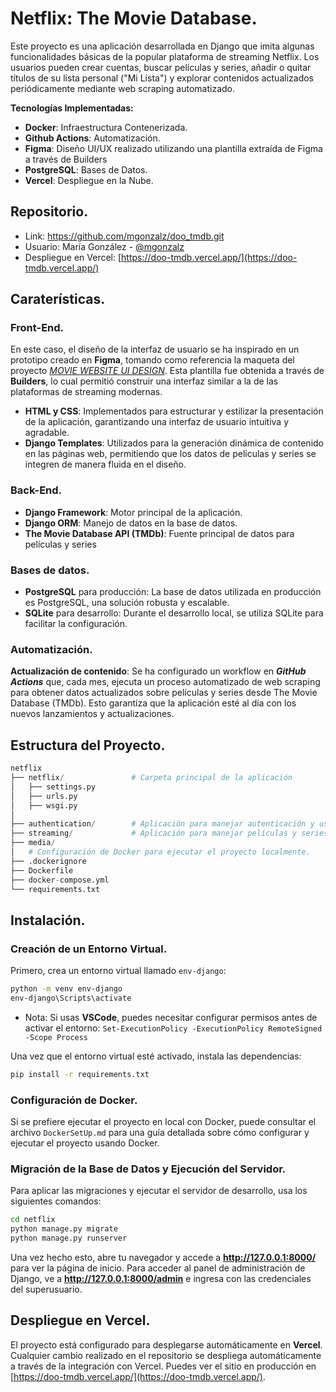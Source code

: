 # Netflix: The Movie Database.
Este proyecto es una aplicación desarrollada en Django que imita algunas funcionalidades básicas de la popular plataforma de streaming Netflix. Los usuarios pueden crear cuentas, buscar películas y series, añadir o quitar títulos de su lista personal ("Mi Lista") y explorar contenidos actualizados periódicamente mediante web scraping automatizado.

**Tecnologías Implementadas:**
- **Docker**: Infraestructura Contenerizada.
- **Github Actions**: Automatización.
- **Figma**: Diseño UI/UX realizado utilizando una plantilla extraída de Figma a través de Builders 
- **PostgreSQL**: Bases de Datos.
- **Vercel**: Despliegue en la Nube.

## Repositorio.
- Link: https://github.com/mgonzalz/doo_tmdb.git
- Usuario: María González - [@mgonzalz](https://github.com/mgonzalz)
- Despliegue en Vercel: [https://doo-tmdb.vercel.app/](https://doo-tmdb.vercel.app/)

## Caraterísticas.
### Front-End.
En este caso, el diseño de la interfaz de usuario se ha inspirado en un prototipo creado en **Figma**, tomando como referencia la maqueta del proyecto [_MOVIE WEBSITE UI DESIGN_](https://www.figma.com/design/ARHPXdX8x3HlKJ1V7GV2il/MOVIE-WEBSITE-UI-DESIGN?node-id=0-1&t=Z7tVJ1fYANWjeOz9-1). Esta plantilla fue obtenida a través de **Builders**, lo cual permitió construir una interfaz similar a la de las plataformas de streaming modernas.

- **HTML y CSS**: Implementados para estructurar y estilizar la presentación de la aplicación, garantizando una interfaz de usuario intuitiva y agradable.
- **Django Templates**: Utilizados para la generación dinámica de contenido en las páginas web, permitiendo que los datos de películas y series se integren de manera fluida en el diseño.

### Back-End.
- **Django Framework**: Motor principal de la aplicación.
- **Django ORM**: Manejo de datos en la base de datos.
- **The Movie Database API (TMDb)**: Fuente principal de datos para películas y series

### Bases de datos.
- **PostgreSQL** para producción: La base de datos utilizada en producción es PostgreSQL, una solución robusta y escalable.
- **SQLite** para desarrollo: Durante el desarrollo local, se utiliza SQLite para facilitar la configuración.

### Automatización.
**Actualización de contenido**: Se ha configurado un workflow en ***GitHub Actions*** que, cada mes, ejecuta un proceso automatizado de web scraping para obtener datos actualizados sobre películas y series desde The Movie Database (TMDb). Esto garantiza que la aplicación esté al día con los nuevos lanzamientos y actualizaciones.

## Estructura del Proyecto.
```python
netflix
├── netflix/               # Carpeta principal de la aplicación
│   ├── settings.py
│   ├── urls.py
│   ├── wsgi.py
│
├── authentication/        # Aplicación para manejar autenticación y usuarios
├── streaming/             # Aplicación para manejar películas y series
├── media/
│   # Configuración de Docker para ejecutar el proyecto localmente.
├── .dockerignore
├── Dockerfile
├── docker-compose.yml
└── requirements.txt
```
## Instalación.

### Creación de un Entorno Virtual.

Primero, crea un entorno virtual llamado `env-django`:

```bash
python -m venv env-django
env-django\Scripts\activate
```

- Nota: Si usas **VSCode**, puedes necesitar configurar permisos antes de activar el entorno: `Set-ExecutionPolicy -ExecutionPolicy RemoteSigned -Scope Process`

Una vez que el entorno virtual esté activado, instala las dependencias:

```bash
pip install -r requirements.txt
```

### Configuración de Docker.

Si se prefiere ejecutar el proyecto en local con Docker, puede consultar el archivo `DockerSetUp.md` para una guía detallada sobre cómo configurar y ejecutar el proyecto usando Docker.

### Migración de la Base de Datos y Ejecución del Servidor.

Para aplicar las migraciones y ejecutar el servidor de desarrollo, usa los siguientes comandos:

```bash
cd netflix
python manage.py migrate
python manage.py runserver
```

Una vez hecho esto, abre tu navegador y accede a **http://127.0.0.1:8000/** para ver la página de inicio. Para acceder al panel de administración de Django, ve a **http://127.0.0.1:8000/admin** e ingresa con las credenciales del superusuario.

## Despliegue en Vercel.

El proyecto está configurado para desplegarse automáticamente en **Vercel**. Cualquier cambio realizado en el repositorio se despliega automáticamente a través de la integración con Vercel. Puedes ver el sitio en producción en [https://doo-tmdb.vercel.app/](https://doo-tmdb.vercel.app/).
